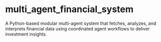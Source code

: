 # multi_agent_financial_system
A Python-based modular multi-agent system that fetches, analyzes, and interprets financial data using coordinated agent workflows to deliver investment insights.

